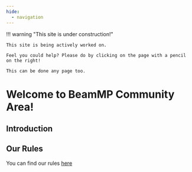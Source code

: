 ```yaml
---
hide:
  - navigation
---
```

!!! warning "This site is under construction!"

    This site is being actively worked on. 
    
    Feel you could help? Please do by clicking on the page with a pencil on the right!

    This can be done any page too.

# Welcome to BeamMP Community Area!

## Introduction

## Our Rules
You can find our rules [here](rules.md)